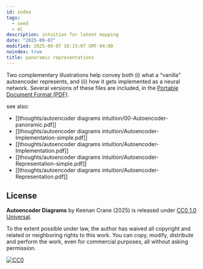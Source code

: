 ```yaml
---
id: index
tags:
  - seed
  - ml
description: intuition for latent mapping
date: "2025-09-07"
modified: 2025-09-07 16:15:07 GMT-04:00
noindex: true
title: panoramic representations
---
```


Two complementary illustrations help convey both (i) what a “vanilla” autoencoder represents, and (ii) how it gets implemented as a neural network. Several versions of these files are included, in the [Portable Document Format (PDF)](https://en.wikipedia.org/wiki/PDF).

see also:

- [[thoughts/autoencoder diagrams intuition/00-Autoencoder-panoramic.pdf]]
- [[thoughts/autoencoder diagrams intuition/Autoencoder-Implementation-simple.pdf]]
- [[thoughts/autoencoder diagrams intuition/Autoencoder-Implementation.pdf]]
- [[thoughts/autoencoder diagrams intuition/Autoencoder-Representation-simple.pdf]]
- [[thoughts/autoencoder diagrams intuition/Autoencoder-Representation.pdf]]

## License

**Autoencoder Diagrams** by Keenan Crane (2025) is released under [CC0 1.0 Universal](https://creativecommons.org/publicdomain/cc0/1.0/).

To the extent possible under law, the author has waived all copyright and related or neighboring rights to this work. You can copy, modify, distribute and perform the work, even for commercial purposes, all without asking permission.

[![CC0](https://licensebuttons.net/p/zero/1.0/88x31.webp)](https://creativecommons.org/publicdomain/cc0/1.0/)
